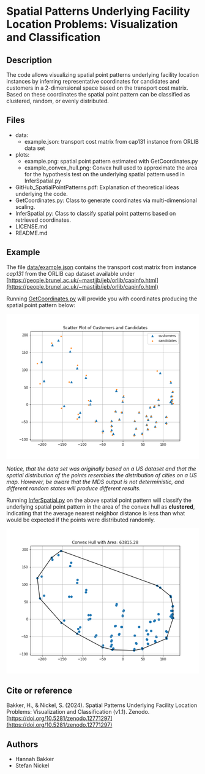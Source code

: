 # Spatial Patterns Underlying Facility Location Problems: Visualization and Classification

## Description
The code allows visualizing spatial point patterns underlying facility location instances by inferring representative coordinates for candidates and customers in a 2-dimensional space based on the transport cost matrix. Based on these coordinates the spatial point pattern can be classified as clustered, random, or evenly distributed.

## Files
- data:
  - example.json: transport cost matrix from cap131 instance from ORLIB data set
- plots:
  - example.png: spatial point pattern estimated with GetCoordinates.py
  - example_convex_hull.png: Convex hull used to approximate the area for the hypothesis test on the underlying spatial pattern used in InferSpatial.py
- GitHub_SpatialPointPatterns.pdf: Explanation of theoretical ideas underlying the code.
- GetCoordinates.py: Class to generate coordinates via multi-dimensional scaling. 
- InferSpatial.py: Class to classify spatial point patterns based on retrieved coordinates.
- LICENSE.md 
- README.md

## Example 

The file [data/example.json](data/example.json) contains the transport cost matrix from instance *cap131* from the ORLIB cap dataset available under [https://people.brunel.ac.uk/~mastjjb/jeb/orlib/capinfo.html](https://people.brunel.ac.uk/~mastjjb/jeb/orlib/capinfo.html)

Running [GetCoordinates.py](GetCoordinates.py) will provide you with coordinates producing the spatial point pattern below: 

![Spatial point pattern - cap131 ORLIB instances](plots/example.png)

*Notice, that the data set was originally based on a US dataset and that the spatial distribution of the points resembles the distribution of cities on a US map. However, be aware that the MDS output is not deterministic, and different random states will produce different results.*

Running [InferSpatial.py](InferSpatial.py) on the above spatial point pattern will classify the underlying spatial point pattern in the area of the convex hull as **clustered**, indicating that the average nearest neighbor distance is less than what would be expected if the points were distributed randomly. 

![Convex Hull spatial point pattern - cap131 ORLIB instances](plots/example_convex_hull.png)

## Cite or reference 
Bakker, H., & Nickel, S. (2024). Spatial Patterns Underlying Facility Location Problems: Visualization and Classification (v1.1). Zenodo. [https://doi.org/10.5281/zenodo.12771297](https://doi.org/10.5281/zenodo.12771297)

## Authors
- Hannah Bakker
- Stefan Nickel
